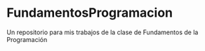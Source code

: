 # FundamentosProgramacion
Un repositorio para mis trabajos de la clase de Fundamentos de la Programación 
